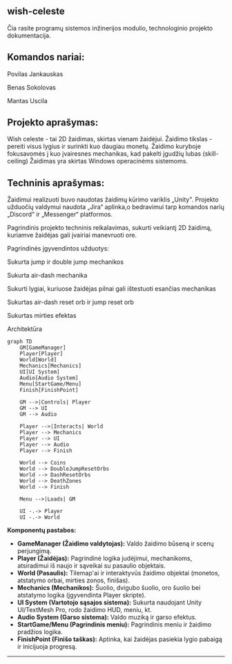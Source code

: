 wish-celeste
---
Čia rasite programų sistemos inžinerijos modulio, technologinio projekto dokumentacija.

Komandos nariai:
---
Povilas Jankauskas 

Benas Sokolovas

Mantas Uscila

Projekto aprašymas:
---
Wish celeste - tai 2D žaidimas, skirtas vienam žaidėjui. Žaidimo tikslas - pereiti visus lygius ir surinkti kuo daugiau monetų. Žaidimo kuryboje fokusavomės į kuo įvairesnes mechanikas, kad pakelti įgudžių lubas (skill-ceiling) Žaidimas yra skirtas Windows operacinėms sistemoms.

Techninis aprašymas:
---
Žaidimui realizuoti buvo naudotas žaidimų kūrimo variklis „Unity". Projekto užduočių valdymui naudota „Jira“ aplinka,o bedravimui tarp komandos narių „Discord“ ir „Messenger“ platformos.

Pagrindinis projekto techninis reikalavimas, sukurti veikiantį 2D žaidimą, kuriamve žaidėjas gali įvairiai manevruoti ore. 

Pagrindinės įgyvendintos užduotys:

Sukurta jump ir double jump mechanikos

Sukurta air-dash mechanika

Sukurti lygiai, kuriuose žaidėjas pilnai gali ištestuoti esančias mechanikas

Sukurtas air-dash reset orb ir jump reset orb

Sukurtas mirties efektas

Architektūra

```mermaid
graph TD
    GM[GameManager]
    Player[Player]
    World[World]
    Mechanics[Mechanics]
    UI[UI System]
    Audio[Audio System]
    Menu[StartGame/Menu]
    Finish[FinishPoint]

    GM -->|Controls| Player
    GM --> UI
    GM --> Audio

    Player -->|Interacts| World
    Player --> Mechanics
    Player --> UI
    Player --> Audio
    Player --> Finish

    World --> Coins
    World --> DoubleJumpResetOrbs
    World --> DashResetOrbs
    World --> DeathZones
    World --> Finish

    Menu -->|Loads| GM

    UI -.-> Player
    UI -.-> World
```

**Komponentų pastabos:**

- **GameManager (Žaidimo valdytojas):** Valdo žaidimo būseną ir scenų perjungimą.
- **Player (Žaidėjas):** Pagrindinė logika judėjimui, mechanikoms, atsiradimui iš naujo ir sąveikai su pasaulio objektais.
- **World (Pasaulis):** Tilemap'ai ir interaktyvūs žaidimo objektai (monetos, atstatymo orbai, mirties zonos, finišas).
- **Mechanics (Mechanikos):** Šuolio, dvigubo šuolio, oro šuolio bei atstatymo logika (įgyvendinta Player skripte).
- **UI System (Vartotojo sąsajos sistema):** Sukurta naudojant Unity UI/TextMesh Pro, rodo žaidimo HUD, meniu, kt.
- **Audio System (Garso sistema):** Valdo muziką ir garso efektus.
- **StartGame/Menu (Pagrindinis meniu):** Pagrindinis meniu ir žaidimo pradžios logika.
- **FinishPoint (Finišo taškas):** Aptinka, kai žaidėjas pasiekia lygio pabaigą ir inicijuoja progresą.

---
